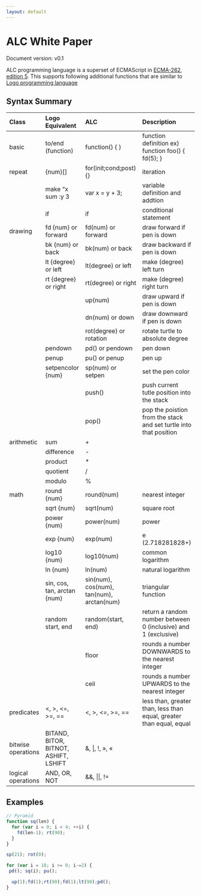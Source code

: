 ```yaml
---
layout: default
---
```


# [](#header-1)ALC White Paper

Document version: v0.1

ALC programming language is a superset of ECMAScript in [ECMA-262, edition 5](http://www.ecma-international.org/ecma-262/5.1/). This supports following additional functions that are similar to [Logo programming language](http://en.wikipedia.org/wiki/Logo_(programming_language))

## [](#header-2)Syntax Summary

| Class      | Logo Equivalent      | ALC                  | Description                                      |
|:-----------|:---------------------|:---------------------|:-------------------------------------------------|
| basic      | to/end (function)    | function() { }       | function definition ex) function foo() { fd(5); }|
| repeat     | {num}[]              | for(init;cond;post) {}| iteration|
|            | make “x sum :y 3     | var x = y + 3;       | variable definition and addtion|
|            | if                   | if                   | conditional statement|
| drawing    | fd {num} or forward  | fd(num) or forward   | draw forward if pen is down|
|            | bk {num} or back     | bk(num) or back      | draw backward if pen is down|
|            | lt {degree} or left  | lt(degree) or left   | make (degree) left turn|
|            | rt {degree} or right | rt(degree) or right  | make (degree) right turn|
|            |                      | up(num)              | draw upward if pen is down|
|            |                      | dn(num) or down      | draw downward if pen is down|
|            |                      | rot(degree) or rotation| rotate turtle to absolute degree|
|            | pendown              | pd() or pendown      | pen down|
|            | penup                | pu() or penup        | pen up|
|            | setpencolor {num}    | sp(num) or setpen    | set the pen color|
|            |                      | push()               | push current tutle position into the stack|
|            |                      | pop()                | pop the poistion from the stack and set turtle into that position|
| arithmetic | sum                  | +                    |   |
|            | difference           | -                    |   |
|            | product              | \*                   |   |
|            | quotient             | /                    |   |
|            | modulo               | %                    |   |
| math       | round {num}          | round(num)           | nearest integer|
|            | sqrt {num}           | sqrt(num)            | square root|
|            | power {num}          | power(num)           | power  |
|            | exp {num}            | exp(num)             | e (2.718281828+)|
|            | log10 {num}          | log10(num)           | common logarithm|
|            | ln {num}             | ln(num)              | natural logarithm|
|            | sin, cos, tan, arctan {num}| sin(num), cos(num), tan(num), arctan(num)| triangular function|
|            | random start, end    | random(start, end)   | return a random number between 0 (inclusive) and 1 (exclusive)|
|            |                      | floor                | rounds a number DOWNWARDS to the nearest integer|
|            |                      | ceil                 | rounds a number UPWARDS to the nearest integer|
|predicates  | <, >, <=, >=, ==     | <, >, <=, >=, ==     |   less than, greater than, less than equal, greater than equal, equal|
|bitwise operations| BITAND, BITOR, BITNOT, ASHIFT, LSHIFT|  &, \|, !, », « |   |
|logical operations| AND, OR, NOT   | &&, \|\|, !=         |   |

## [](#header-2)Examples

```js
// Pyramid
function sq(len) {
  for (var i = 0; i < 4; ++i) {
    fd(len-1); rt(90);
  }
}

sp(21); rot(0);

for (var i = 18; i >= 0; i-=2) {
 pd(); sq(i); pu();

  up(1);fd(1);rt(90);fd(1);lt(90);pd();
}
```
